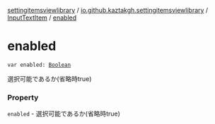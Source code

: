 [settingitemsviewlibrary](../../index.md) / [io.github.kaztakgh.settingitemsviewlibrary](../index.md) / [InputTextItem](index.md) / [enabled](./enabled.md)

# enabled

`var enabled: `[`Boolean`](https://kotlinlang.org/api/latest/jvm/stdlib/kotlin/-boolean/index.html)

選択可能であるか(省略時true)

### Property

`enabled` - 選択可能であるか(省略時true)
